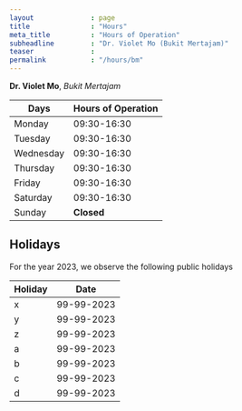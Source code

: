 ```yaml
---
layout              : page
title               : "Hours"
meta_title          : "Hours of Operation"
subheadline         : "Dr. Violet Mo (Bukit Mertajam)"
teaser              : 
permalink           : "/hours/bm"
---
```


**Dr. Violet Mo**, *Bukit Mertajam*

| **Days** | **Hours of Operation**|
|-----|-------------|
| Monday | 09:30-16:30 |
| Tuesday | 09:30-16:30 |
| Wednesday | 09:30-16:30 |
| Thursday | 09:30-16:30 |
| Friday | 09:30-16:30 |
| Saturday | 09:30-16:30 |
| Sunday | **Closed**  |

## Holidays

For the year 2023, we observe the following public holidays

| **Holiday** | **Date**|
|-----|-------------|
| x | 99-99-2023 |
| y | 99-99-2023 |
| z | 99-99-2023 |
| a | 99-99-2023 |
| b | 99-99-2023 |
| c | 99-99-2023 |
| d | 99-99-2023 |